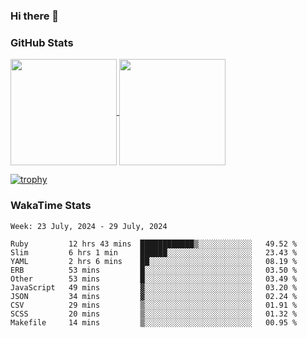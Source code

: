 ### Hi there 👋

### GitHub Stats

<a href="https://github.com/anuraghazra/github-readme-stats">
  <img align="center" height="170px" src="https://github-readme-stats.vercel.app/api/top-langs/?username=tksfjt1024&layout=compact&count_private=true&show_icons=true&show_icons=true&theme=graywhite" />
</a>
<a href="https://github.com/anuraghazra/github-readme-stats">
  <img align="center" height="170px" src="https://github-readme-stats.vercel.app/api?username=tksfjt1024&count_private=true&show_icons=true&show_icons=true&theme=graywhite" />
</a>

[![trophy](https://github-profile-trophy.vercel.app/?username=tksfjt1024)](https://github.com/ryo-ma/github-profile-trophy)

### WakaTime Stats

<!--START_SECTION:waka-->
```text
Week: 23 July, 2024 - 29 July, 2024

Ruby         12 hrs 43 mins  ████████████▒░░░░░░░░░░░░   49.52 % 
Slim         6 hrs 1 min     ██████░░░░░░░░░░░░░░░░░░░   23.43 % 
YAML         2 hrs 6 mins    ██░░░░░░░░░░░░░░░░░░░░░░░   08.19 % 
ERB          53 mins         █░░░░░░░░░░░░░░░░░░░░░░░░   03.50 % 
Other        53 mins         █░░░░░░░░░░░░░░░░░░░░░░░░   03.49 % 
JavaScript   49 mins         ▓░░░░░░░░░░░░░░░░░░░░░░░░   03.20 % 
JSON         34 mins         ▓░░░░░░░░░░░░░░░░░░░░░░░░   02.24 % 
CSV          29 mins         ▒░░░░░░░░░░░░░░░░░░░░░░░░   01.91 % 
SCSS         20 mins         ▒░░░░░░░░░░░░░░░░░░░░░░░░   01.32 % 
Makefile     14 mins         ▒░░░░░░░░░░░░░░░░░░░░░░░░   00.95 % 
```
<!--END_SECTION:waka-->
